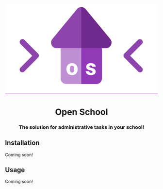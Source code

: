 <div align="center">


![Open School Logo](./resources/logo.svg)

# Open School
### The solution for administrative tasks in your school!

</div>


## Installation
Coming soon!

## Usage
Coming soon!
